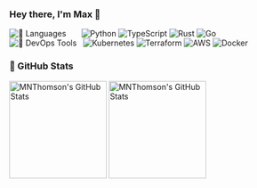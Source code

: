 ### Hey there, I'm Max 👋

![📝 Languages](https://img.shields.io/badge/-%F0%9F%93%9D%20Languages:-black?style=flat-square) &nbsp; &nbsp; &nbsp; ![Python](https://img.shields.io/badge/-Python-black?style=flat-square&logo=python) ![TypeScript](https://img.shields.io/badge/-TypeScript-black?style=flat-square&logo=typescript) ![Rust](https://img.shields.io/badge/-Rust-black?style=flat-square&logo=rust) ![Go](https://img.shields.io/badge/-Go-black?style=flat-square&logo=go) <br> ![🚀 DevOps Tools](https://img.shields.io/badge/-%F0%9F%9A%80%20DevOps%20Tools:-black?style=flat-square) &nbsp; ![Kubernetes](https://img.shields.io/badge/-Kubernetes-black?style=flat-square&logo=kubernetes) ![Terraform](https://img.shields.io/badge/-Terraform-black?style=flat-square&logo=terraform) ![AWS](https://img.shields.io/badge/-AWS-black?style=flat-square&logo=amazonaws) ![Docker](https://img.shields.io/badge/-Docker-black?style=flat-square&logo=docker)

### 🚧 GitHub Stats

<p align="left">
  <img align="center" height="175" alt="MNThomson's GitHub Stats" src="https://github-readme-stats.vercel.app/api?username=MNThomson&theme=github_dark&show_icons=true&count_private=true&disable_animations=true&include_all_commits=true" />

  <img align="center" height="175" alt="MNThomson's GitHub Stats" src="https://github-readme-stats.vercel.app/api/top-langs/?username=MNThomson&layout=compact&theme=github_dark&disable_animations=true" />
</p>
